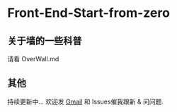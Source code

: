 # Front-End-Start-from-zero
## 关于墙的一些科普
请看 OverWall.md
## 其他
持续更新中...
欢迎发 [Gmail](mailto:ciefdx@gmail.com) 和 Issues催我跟新 & 问问题.
